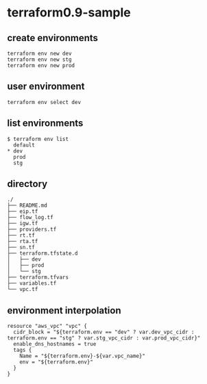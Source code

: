 # terraform0.9-sample

## create environments
```
terraform env new dev
terraform env new stg
terraform env new prod
```

## user environment
```
terraform env select dev
```
 
## list environments
```
$ terraform env list
  default
* dev
  prod
  stg
```

## directory
```
./
├── README.md
├── eip.tf
├── flow_log.tf
├── igw.tf
├── providers.tf
├── rt.tf
├── rta.tf
├── sn.tf
├── terraform.tfstate.d
│   ├── dev
│   ├── prod
│   └── stg
├── terraform.tfvars
├── variables.tf
└── vpc.tf
```

## environment interpolation
```
resource "aws_vpc" "vpc" {
  cidr_block = "${terraform.env == "dev" ? var.dev_vpc_cidr : terraform.env == "stg" ? var.stg_vpc_cidr : var.prod_vpc_cidr}"
  enable_dns_hostnames = true
  tags {
    Name = "${terraform.env}-${var.vpc_name}"
    env = "${terraform.env}"
  }
}
```
